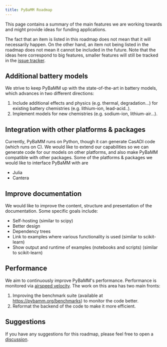 ```yaml
---
title: PyBaMM Roadmap
---
```


This page contains a summary of the main features we are working towards and might provide ideas for funding applications.

The fact that an item is listed in this roadmap does not mean that it will necessarily happen. On the other hand, an item not being listed in the roadmap does not mean it cannot be included in the future. Note that the ideas here correspond to big features, smaller features will still be tracked in the [issue tracker](https://github.com/pybamm-team/PyBaMM/issues).

## Additional battery models

We strive to keep PyBaMM up with the state-of-the-art in battery models, which advances in two different directions:

1. Include additional effects and physics (e.g. thermal, degradation...) for existing battery chemistries (e.g. lithium-ion, lead-acid..).
2. Implement models for new chemistries (e.g. sodium-ion, lithium-air...).

## Integration with other platforms & packages

Currently, PyBaMM runs on Python, though it can generate CasADI code (which runs on C). We would like to extend our capabilities so we can generate code for our models on other platforms, and also make PyBaMM compatible with other packages. Some of the platforms & packages we would like to interface PyBaMM with are

- Julia
- Cantera

## Improve documentation

We would like to improve the content, structure and presentation of the documentation. Some specific goals include:

- Self-hosting (similar to scipy)
- Better design
- Dependency trees
- Link to examples where various functionality is used (similar to scikit-learn)
- Show output and runtime of examples (notebooks and scripts) (similar to scikit-learn)

## Performance

We aim to continuously improve PyBaMM's performance. Performance is monitored via [airspeed velocity](https://asv.readthedocs.io/en/stable/). The work on this area has two main fronts:

1. Improving the benchmark suite (available at https://pybamm.org/benchmarks) to monitor the code better.
2. Reformat the backend of the code to make it more efficient.

## Suggestions

If you have any suggestions for this roadmap, please feel free to open a [discussion](https://github.com/pybamm-team/PyBaMM/discussions).
